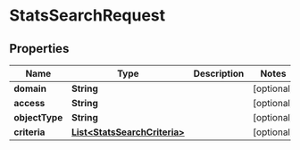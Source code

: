 

# StatsSearchRequest


## Properties

| Name | Type | Description | Notes |
|------------ | ------------- | ------------- | -------------|
|**domain** | **String** |  |  [optional] |
|**access** | **String** |  |  [optional] |
|**objectType** | **String** |  |  [optional] |
|**criteria** | [**List&lt;StatsSearchCriteria&gt;**](StatsSearchCriteria.md) |  |  [optional] |



